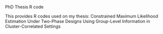 PhD Thesis R code

This provides R codes used on my thesis: Constrained Maximum Likelihood Estimation Under Two-Phase Designs Using Group-Level Information in Cluster-Correlated Settings 
